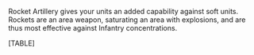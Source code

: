 Rocket Artillery gives your units an added capability against soft
units. Rockets are an area weapon, saturating an area with explosions,
and are thus most effective against Infantry concentrations.

[TABLE]
